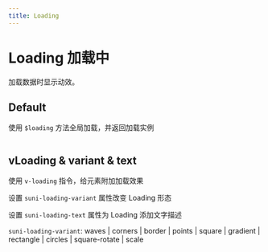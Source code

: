 ```yaml
---
title: Loading
---
```


# Loading 加载中

加载数据时显示动效。

## Default

使用 `$loading` 方法全局加载，并返回加载实例

```vue demo src="./default.vue"

```

## vLoading & variant & text

使用 `v-loading` 指令，给元素附加加载效果

设置 `suni-loading-variant` 属性改变 Loading 形态

设置 `suni-loading-text` 属性为 Loading 添加文字描述

`suni-loading-variant`: waves | corners | border | points | square | gradient | rectangle | circles | square-rotate | scale

```vue demo src="./v-loading.vue"

```
